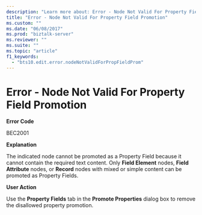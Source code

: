 ```yaml
---
description: "Learn more about: Error - Node Not Valid For Property Field Promotion"
title: "Error - Node Not Valid For Property Field Promotion"
ms.custom: ""
ms.date: "06/08/2017"
ms.prod: "biztalk-server"
ms.reviewer: ""
ms.suite: ""
ms.topic: "article"
f1_keywords: 
  - "bts10.edit.error.nodeNotValidForPropFieldProm"
---
```

# Error - Node Not Valid For Property Field Promotion
**Error Code**  
  
 BEC2001  
  
 **Explanation**  
  
 The indicated node cannot be promoted as a Property Field because it cannot contain the required text content. Only **Field Element** nodes, **Field Attribute** nodes, or **Record** nodes with mixed or simple content can be promoted as Property Fields.  
  
 **User Action**  
  
 Use the **Property Fields** tab in the **Promote Properties** dialog box to remove the disallowed property promotion.
